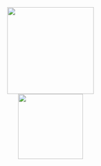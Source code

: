 <!--
### Tech Stack

![Python](https://img.shields.io/badge/-Python-05122A?style=flat&logo=python)
![JavaScript](https://img.shields.io/badge/-JavaScript-05122A?style=flat&logo=javascript)
![Java](https://img.shields.io/badge/-Java-05122A?style=flat&logo=Java&logoColor=FFA518)
![React](https://img.shields.io/badge/-React-05122A?style=flat&logo=react)
![Django](https://img.shields.io/badge/-Django-05122A?style=flat&logo=django&logoColor=092E20)
![Bootstrap](https://img.shields.io/badge/-Bootstrap-05122A?style=flat&logo=bootstrap&logoColor=563D7C)
![HTML](https://img.shields.io/badge/-HTML-05122A?style=flat&logo=HTML5)
![CSS](https://img.shields.io/badge/-CSS-05122A?style=flat&logo=CSS3&logoColor=1572B6)


### About Me
<div align="center">
  <h3>Genie 🧞‍♀️ ! Turn me into a Developer🙏🏻</h4>
  
  <p>안하고 죽어도 좋은 일만 내일로 미뤄라. - 파블로 피카소</p>
  <p>❤️  Like: Art, Film, Music, Computer ...<br>
  <p>🌊 ☀️  Summer person  ☀️<br>
    Specialty in Languages✨ 🇰🇷 🇺🇸 🇯🇵 🇫🇷 <br></p>
</div>

-->

<!-- ### Analytics -->
<div align="center">
  <img height="200em" src="https://github-readme-stats.vercel.app/api?username=nu1997&show_icons=true&count_private=true&bg_color=30,e96443,904e95&title_color=fff&text_color=fff&icon_color=fff"/>
</div>

<div align="center">
  <img height="150em" src="https://github-readme-stats.vercel.app/api/top-langs/?username=nu1997&layout=compact&title_color=904e95"/>
</div>
<!--
<div align="center">
  <img height="250em" src="https://github-readme-stats.vercel.app/api/wakatime?username=nu1997&layout=compact&title_color=904e95"/>
</div>
-->

